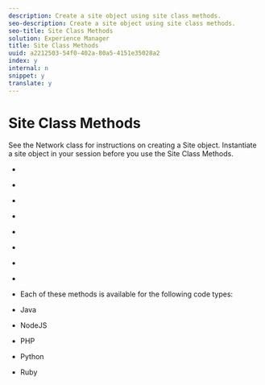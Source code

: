 ```yaml
---
description: Create a site object using site class methods.
seo-description: Create a site object using site class methods.
seo-title: Site Class Methods
solution: Experience Manager
title: Site Class Methods
uuid: a2212503-54f0-402a-80a5-4151e35028a2
index: y
internal: n
snippet: y
translate: y
---
```


# Site Class Methods

See the Network class for instructions on creating a Site object. Instantiate a site object in your session before you use the Site Class Methods.

* [](r_buildblogcollection_site_method.md#r_buildblogcollection_site_method)
* [](r_buildchatcollection_site_method.md#r_buildchatcollection_site_method)
* [](r_buildcommentscollection_site_method.md#r_buildcommentscollection_site_method)
* [](r_buildcountingcollection_site_method.md#r_buildcountingcollection_site_method)
* [](r_buildratingscollection_site_method.md#r_buildratingscollection_site_method)
* [](r_buildreviewscollection_site_method.md#r_buildreviewscollection_site_method)
* [](r_buildsitenotescollection_site_method.md#r_buildsitenotescollection_site_method)
* [](r_buildcollection_site_method.md#r_buildcollection_site_method)
* [](r_geturn_site_method.md#r_geturn_site_method)
Each of these methods is available for the following code types:

* Java
* NodeJS
* PHP
* Python
* Ruby
